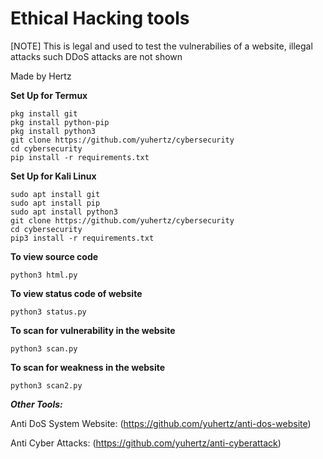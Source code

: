 # Ethical Hacking tools
[NOTE] This is legal and used to test the vulnerabilies of a website, illegal attacks such DDoS attacks are not shown

Made by Hertz


__Set Up for Termux__
```
pkg install git
pkg install python-pip
pkg install python3
git clone https://github.com/yuhertz/cybersecurity
cd cybersecurity
pip install -r requirements.txt
```

__Set Up for Kali Linux__
```
sudo apt install git
sudo apt install pip
sudo apt install python3
git clone https://github.com/yuhertz/cybersecurity
cd cybersecurity
pip3 install -r requirements.txt
```

__To view source code__
```
python3 html.py
```

__To view status code of website__
```
python3 status.py
```

__To scan for vulnerability in the website__
```
python3 scan.py
```

__To scan for weakness in the website__
```
python3 scan2.py
```



___Other Tools:___

Anti DoS System Website:
(https://github.com/yuhertz/anti-dos-website)


Anti Cyber Attacks:
(https://github.com/yuhertz/anti-cyberattack)


